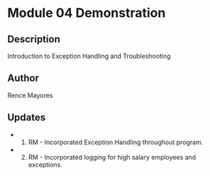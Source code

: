 # Module 04 Demonstration

## Description
Introduction to Exception Handling and Troubleshooting

## Author
Rence Mayores

## Updates
- 1. RM - Incorporated Exception Handling throughout program.
- 2. RM - Incorporated logging for high salary employees and exceptions.
